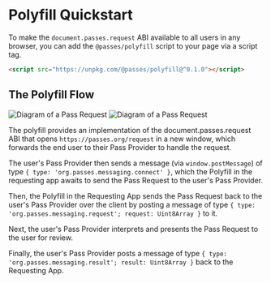 # Polyfill Quickstart

To make the `document.passes.request` ABI available to all users in any browser, you can add the `@passes/polyfill` script to your page via a script tag.

```html
<script src="https://unpkg.com/@passes/polyfill@^0.1.0"></script>
```

## The Polyfill Flow

<img src="/diagram_02_light.gif" alt="Diagram of a Pass Request" class="light-mode-only" />
<img src="/diagram_02_dark.gif" alt="Diagram of a Pass Request" class="dark-mode-only" />

The polyfill provides an implementation of the document.passes.request ABI that opens `https://passes.org/request` in a new window, which forwards the end user to their Pass Provider to handle the request.

The user's Pass Provider then sends a message (via `window.postMessage`) of type `{ type: 'org.passes.messaging.connect' }`, which the Polyfill in the requesting app awaits to send the Pass Request to the user's Pass Provider.

Then, the Polyfill in the Requesting App sends the Pass Request back to the user's Pass Provider over the client by posting a message of type `{ type: 'org.passes.messaging.request'; request: Uint8Array }` to it.

Next, the user's Pass Provider interprets and presents the Pass Request to the user for review.

Finally, the user's Pass Provider posts a message of type `{ type: 'org.passes.messaging.result'; result: Uint8Array }` back to the Requesting App.
